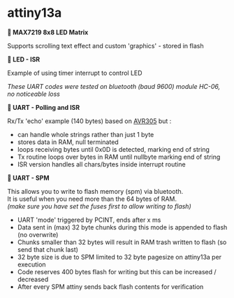 # attiny13a

<b> 💾 MAX7219 8x8 LED Matrix </b> <br>

Supports scrolling text effect and custom 'graphics' - stored in flash


<b> 💾 LED - ISR </b> <br>

Example of using timer interrupt to control LED

*These UART codes were tested on bluetooth (baud 9600) module HC-06, no noticeable loss*<br>

<b> 💾 UART - Polling and ISR </b> 
<br>

Rx/Tx 'echo' example (140 bytes) based on [AVR305](https://ww1.microchip.com/downloads/en/AppNotes/doc0952.pdf) but :

- can handle whole strings rather than just 1 byte
- stores data in RAM, null terminated
- loops receiving bytes until 0x0D is detected, marking end of string
- Tx routine loops over bytes in RAM until nullbyte marking end of string
- ISR version handles all chars/bytes inside interrupt routine

<b> 💾 UART - SPM </b> 

This allows you to write to flash memory (spm) via bluetooth. <br>
It is useful when you need more than the 64 bytes of RAM.<br>
*(make sure you have set the fuses first to allow writing to flash)*<br>

- UART 'mode' triggered by PCINT, ends after x ms
- Data sent in (max) 32 byte chunks during this mode is appended to flash (no overwrite)
- Chunks smaller than 32 bytes will result in RAM trash written to flash (so send that chunk last)
- 32 byte size is due to SPM limited to 32 byte pagesize on attiny13a per execution
- Code reserves 400 bytes flash for writing but this can be increased / decreased
- After every SPM attiny sends back flash contents for verification





